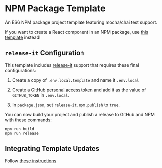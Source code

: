 # NPM Package Template

An ES6 NPM package project template featuring mocha/chai test support.

If you want to create a React component in an NPM package, use
[this template](https://github.com/karmaniverous/template-npm-react-component)
instead!

## `release-it` Configuration

This template includes [release-it](https://github.com/release-it/release-it)
support that requires these final configurations:

1. Create a copy of `.env.local.template` and name it `.env.local`

1. Create a GitHub
   [personal access token](https://github.com/settings/tokens/new?scopes=repo&description=release-it)
   and add it as the value of `GITHUB_TOKEN` in `.env.local`.

1. In `package.json`, set `release-it.npm.publish` to `true`.

You can now build your project and publish a release to GitHub and NPM with
these commands:

```
npm run build
npm run release
```

## Integrating Template Updates

Follow
[these instructions](https://karmanivero.us/blog/installing-github-repo-template-updates/)
